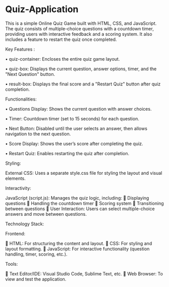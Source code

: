 ﻿# Quiz-Application

This is a simple Online Quiz Game built with HTML, CSS, and JavaScript. The quiz consists of multiple-choice questions with a countdown timer, providing users with interactive feedback and a scoring system. It also includes a feature to restart the quiz once completed.

Key Features :

•	quiz-container: Encloses the entire quiz game layout.

•	quiz-box: Displays the current question, answer options, timer, and the "Next Question" button.

•	result-box: Displays the final score and a "Restart Quiz" button after quiz completion.

Functionalities:

•	Questions Display: Shows the current question with answer choices.

•	Timer: Countdown timer (set to 15 seconds) for each question.

•	Next Button: Disabled until the user selects an answer, then allows navigation to the next question.

•	Score Display: Shows the user’s score after completing the quiz.

•	Restart Quiz: Enables restarting the quiz after completion.

Styling:

External CSS: Uses a separate style.css file for styling the layout and visual elements.

Interactivity:

JavaScript (script.js): Manages the quiz logic, including:
	Displaying questions
	Handling the countdown timer
	Scoring system
	Transitioning between questions
	User Interaction: Users can select multiple-choice answers and move between questions.

Technology Stack:

Frontend:

	HTML: For structuring the content and layout.
	CSS: For styling and layout formatting.
	JavaScript: For interactive functionality (question handling, timer, scoring, etc.).

Tools:

	Text Editor/IDE: Visual Studio Code, Sublime Text, etc.
	Web Browser: To view and test the application.
